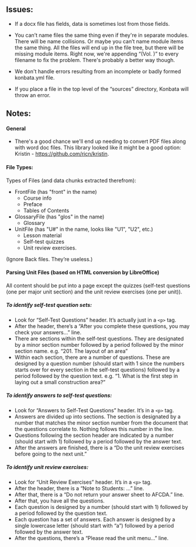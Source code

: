 ## Issues:
- If a docx file has fields, data is sometimes lost from those fields.

- You can’t name files the same thing even if they're in separate modules. There will be name collisions. Or maybe you can’t name module items the same thing. All the files will end up in the file tree, but there will be missing module items. Right now, we're appending “(Vol. <volume>)” to every filename to fix the problem. There's probably a better way though.

- We don't handle errors resulting from an incomplete or badly formed konbata.yml file.

- If you place a file in the top level of the “sources” directory, Konbata will throw an error.

## Notes:

#### General

- There's a good chance we'll end up needing to convert PDF files along with word doc files. This library looked like it might be a good option: Kristin - https://github.com/ricn/kristin.

#### File Types:

Types of Files (and data chunks extracted therefrom):
- FrontFile (has "front" in the name)
    - Course info
    - Preface
    - Tables of Contents
- GlossaryFile (has "glos" in the name)
    - Glossary
- UnitFile (has "U#" in the name, looks like "U1", "U2", etc.)
    - Lesson material
    - Self-test quizzes
    - Unit review exercises.

(Ignore Back files. They’re useless.)

#### Parsing Unit Files (based on HTML conversion by LibreOffice)

All content should be put into a page except the quizzes (self-test questions (one per major unit section) and the unit review exercises (one per unit)).

##### To identify self-test question sets:
  - Look for “Self-Test Questions” header. It’s actually just in a `<p>` tag.
  - After the header, there’s a “After you complete these questions, you may check your answers…” line.
  - There are sections within the self-test questions. They are designated by a minor section number followed by a period followed by the minor section name. e.g. “201. The layout of an area”
  - Within each section, there are a number of questions. These are designed by a question number (should start with 1 since the numbers starts over for every section in the self-test questions) followed by a period followed by the question text. e.g. “1. What is the first step in laying out a small construction area?”

##### To identify answers to self-test questions:
  - Look for “Answers to Self-Test Questions” header. It’s in a `<p>` tag.
  - Answers are divided up into sections. The section is designated by a number that matches the minor section number from the document that the questions correlate to. Nothing follows this number in the line.
  - Questions following the section header are indicated by a number (should start with 1) followed by a period followed by the answer text.
  - After the answers are finished, there is a “Do the unit review exercises before going to the next unit.”

##### To identify unit review exercises:
  - Look for “Unit Review Exercises” header. It’s in a `<p>` tag.
  - After the header, there is a “Note to Students: …” line.
  - After that, there is a “Do not return your answer sheet to AFCDA.” line.
  - After that, you have all the questions.
  - Each question is designed by a number (should start with 1) followed by a period followed by the question text.
  - Each question has a set of answers. Each answer is designed by a single lowercase letter (should start with “a”) followed by a period followed by the answer text.
  - After the questions, there’s a “Please read the unit menu…” line.
